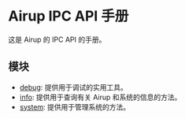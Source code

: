 # Airup IPC API 手册
这是 Airup 的 IPC API 的手册。

## 模块
- [debug](debug.md): 提供用于调试的实用工具。
- [info](info.md): 提供用于查询有关 Airup 和系统的信息的方法。
- [system](system.md): 提供用于管理系统的方法。
